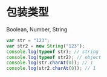 # 包装类型

Boolean, Number, String

```js
var str = "123";
var str2 = new String("123");
console.log(typeof str); // string
console.log(typeof str2); // object
console.log(str.charAt(0)); // 1
console.log(str2.charAt(0)); // 1
```
